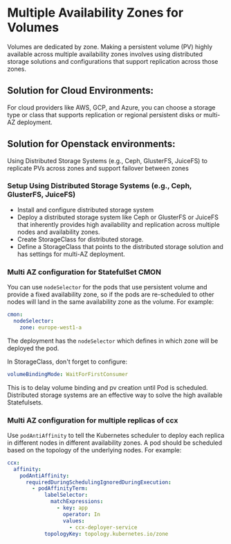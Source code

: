 # Multiple Availability Zones for Volumes

Volumes are dedicated by zone. Making a persistent volume (PV) highly available across multiple availability zones involves using distributed storage solutions and configurations that support replication across those zones.

## Solution for Cloud Environments:

For cloud providers like AWS, GCP, and Azure, you can choose a storage type or class that supports replication or regional persistent disks or multi-AZ deployment.

## Solution for Openstack environments:

Using Distributed Storage Systems (e.g., Ceph, GlusterFS, JuiceFS) to replicate PVs across zones and support failover between zones

### Setup Using Distributed Storage Systems (e.g., Ceph, GlusterFS, JuiceFS)

- Install and configure distributed storage system
- Deploy a distributed storage system like Ceph or GlusterFS or JuiceFS that inherently provides high availability and replication across multiple nodes and availability zones.
- Create StorageClass for distributed storage.
- Define a StorageClass that points to the distributed storage solution and has settings for multi-AZ deployment.

### Multi AZ configuration for StatefulSet CMON

You can use `nodeSelector` for the pods that use persistent volume and provide a fixed availability zone, so if the pods are re-scheduled to other nodes will land in the same availability zone as the volume. For example:

```yaml
cmon:
  nodeSelector:
    zone: europe-west1-a
```

The deployment has the `nodeSelector` which defines in which zone will be deployed the pod.

In StorageClass, don't forget to configure:

```yaml
volumeBindingMode: WaitForFirstConsumer
```

This is to delay volume binding and pv creation until Pod is scheduled. Distributed storage systems are an effective way to solve the high available Statefulsets.

### Multi AZ configuration for multiple replicas of ccx

Use `podAntiAffinity` to tell the Kubernetes scheduler to deploy each replica in different nodes in different availability zones. A pod should be scheduled based on the topology of the underlying nodes. For example:

```yaml
ccx:
  affinity:
    podAntiAffinity:
      requiredDuringSchedulingIgnoredDuringExecution:
        - podAffinityTerm:
            labelSelector:
              matchExpressions:
                - key: app
                  operator: In
                  values:
                    - ccx-deployer-service
            topologyKey: topology.kubernetes.io/zone
```

